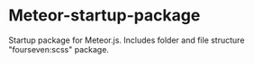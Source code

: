 Meteor-startup-package
======================

Startup package for Meteor.js. Includes folder and file structure  "fourseven:scss" package.
